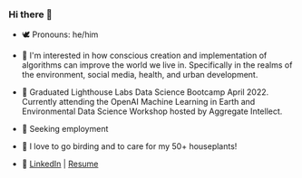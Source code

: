 ### Hi there 👋

<!--
**fynnweaver/fynnweaver** is a ✨ _special_ ✨ repository because its `README.md` (this file) appears on your GitHub profile.
-->

- 🕊️ Pronouns: he/him
- 🦅 I'm interested in how conscious creation and implementation of algorithms can improve the world we live in. Specifically in the realms of the environment, social media, health, and urban development.
- 🐣 Graduated Lighthouse Labs Data Science Bootcamp April 2022. Currently attending the OpenAI Machine Learning in Earth and Environmental Data Science Workshop hosted by Aggregate Intellect.
- 🐥 Seeking employment 
- 🐉 I love to go birding and to care for my 50+ houseplants!

- 🐓 [LinkedIn](https://www.linkedin.com/in/fynn-davis/) |  [Resume](https://resume.creddle.io/resume/d1sr7c3sujk)



